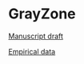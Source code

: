 # GrayZone

<!-- badges: start -->
<!-- badges: end -->

[Manuscript draft](https://docs.google.com/document/d/1PAIyfQsnIyiq14B0AwynoTKYEB1OC5KE3OnfacvUJS8/edit)

[Empirical data](https://docs.google.com/spreadsheets/d/1DqAfqIplZZ4QE--sG4n5ePIg5NoY4BG6uOx0Y8O5KqY/edit#gid=1869610558)
